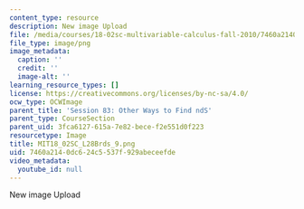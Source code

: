 ```yaml
---
content_type: resource
description: New image Upload
file: /media/courses/18-02sc-multivariable-calculus-fall-2010/7460a2140dc624c5537f929abeceefde_MIT18_02SC_L28Brds_9.png
file_type: image/png
image_metadata:
  caption: ''
  credit: ''
  image-alt: ''
learning_resource_types: []
license: https://creativecommons.org/licenses/by-nc-sa/4.0/
ocw_type: OCWImage
parent_title: 'Session 83: Other Ways to Find ndS'
parent_type: CourseSection
parent_uid: 3fca6127-615a-7e82-bece-f2e551d0f223
resourcetype: Image
title: MIT18_02SC_L28Brds_9.png
uid: 7460a214-0dc6-24c5-537f-929abeceefde
video_metadata:
  youtube_id: null
---
```

New image Upload